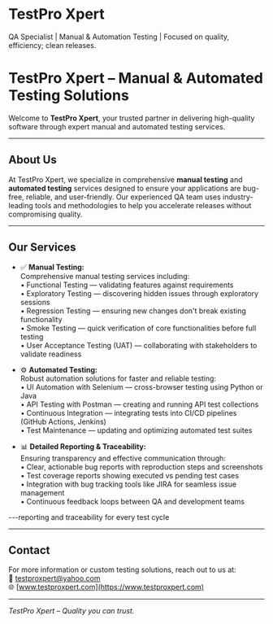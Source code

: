 # TestPro Xpert
QA Specialist | Manual & Automation Testing | Focused on quality, efficiency; clean releases.
# TestPro Xpert – Manual & Automated Testing Solutions

Welcome to **TestPro Xpert**, your trusted partner in delivering high-quality software through expert manual and automated testing services.

---

## About Us

At TestPro Xpert, we specialize in comprehensive **manual testing** and **automated testing** services designed to ensure your applications are bug-free, reliable, and user-friendly. Our experienced QA team uses industry-leading tools and methodologies to help you accelerate releases without compromising quality.

---

## Our Services

- ✅ **Manual Testing:**  
  Comprehensive manual testing services including:  
  • Functional Testing — validating features against requirements  
  • Exploratory Testing — discovering hidden issues through exploratory sessions  
  • Regression Testing — ensuring new changes don't break existing functionality  
  • Smoke Testing — quick verification of core functionalities before full testing  
  • User Acceptance Testing (UAT) — collaborating with stakeholders to validate readiness  

- ⚙️ **Automated Testing:**  
  Robust automation solutions for faster and reliable testing:  
  • UI Automation with Selenium — cross-browser testing using Python or Java  
  • API Testing with Postman — creating and running API test collections  
  • Continuous Integration — integrating tests into CI/CD pipelines (GitHub Actions, Jenkins)  
  • Test Maintenance — updating and optimizing automated test suites  

- 📊 **Detailed Reporting & Traceability:**  
  Ensuring transparency and effective communication through:  
  • Clear, actionable bug reports with reproduction steps and screenshots  
  • Test coverage reports showing executed vs pending test cases  
  • Integration with bug tracking tools like JIRA for seamless issue management  
  • Continuous feedback loops between QA and development teams  

---reporting and traceability for every test cycle

---



## Contact

For more information or custom testing solutions, reach out to us at:  
📧 testproxpert@yahoo.com  
🌐 [www.testproxpert.com](https://www.testproxpert.com)

---

*TestPro Xpert – Quality you can trust.*

